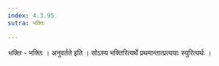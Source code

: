 ```yaml
---
index: 4.3.95
sutra: भक्तिः

---
```

_भक्तिः_ - भक्तिः । अनुवर्तते इति । सोऽस्य भक्तिरित्यर्थे प्रथमान्तात्प्रत्ययाः स्युरित्यर्थः । 